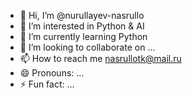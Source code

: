 - 👋 Hi, I’m @nurullayev-nasrullo
- 👀 I’m interested in Python & AI
- 🌱 I’m currently learning Python
- 💞️ I’m looking to collaborate on ...
- 📫 How to reach me nasrullotk@mail.ru
- 😄 Pronouns: ...
- ⚡ Fun fact: ...

<!---
nurullayev-nasrullo/nurullayev-nasrullo is a ✨ special ✨ repository because its `README.md` (this file) appears on your GitHub profile.
You can click the Preview link to take a look at your changes.
--->
